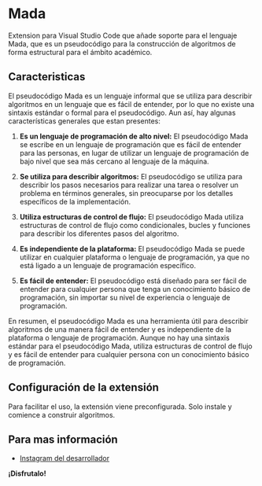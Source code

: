 # Mada

Extension para Visual Studio Code que añade soporte para el lenguaje Mada, que es un pseudocódigo para la construcción de algoritmos de forma estructural para el ámbito académico.


## Caracteristicas

El pseudocódigo Mada es un lenguaje informal que se utiliza para describir algoritmos en un lenguaje que es fácil de entender, por lo que no existe una sintaxis estándar o formal para el pseudocódigo. Aun así, hay algunas características generales que estan presentes:

1. **Es un lenguaje de programación de alto nivel:** El pseudocódigo Mada se escribe en un lenguaje de programación que es fácil de entender para las personas, en lugar de utilizar un lenguaje de programación de bajo nivel que sea más cercano al lenguaje de la máquina.

2. **Se utiliza para describir algoritmos:** El pseudocódigo se utiliza para describir los pasos necesarios para realizar una tarea o resolver un problema en términos generales, sin preocuparse por los detalles específicos de la implementación.

3. **Utiliza estructuras de control de flujo:** El pseudocódigo Mada utiliza estructuras de control de flujo como condicionales, bucles y funciones para describir los diferentes pasos del algoritmo.

4. **Es independiente de la plataforma:** El pseudocódigo Mada se puede utilizar en cualquier plataforma o lenguaje de programación, ya que no está ligado a un lenguaje de programación específico.

5. **Es fácil de entender:** El pseudocódigo está diseñado para ser fácil de entender para cualquier persona que tenga un conocimiento básico de programación, sin importar su nivel de experiencia o lenguaje de programación.

En resumen, el pseudocódigo Mada es una herramienta útil para describir algoritmos de una manera fácil de entender y es independiente de la plataforma o lenguaje de programación. Aunque no hay una sintaxis estándar para el pseudocódigo Mada, utiliza estructuras de control de flujo y es fácil de entender para cualquier persona con un conocimiento básico de programación.

## Configuración de la extensión

Para facilitar el uso, la extensión viene preconfigurada. Solo instale y comience a construir algoritmos.

## Para mas información

* [Instagram del desarrollador](http://https://www.instagram.com/llromerorr/)

**¡Disfrutalo!**
